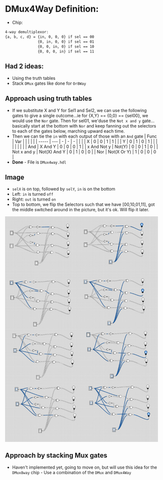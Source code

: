 #  DMux4Way Definition:
- Chip:
```
4-way demultiplexor:
{a, b, c, d} = {in, 0, 0, 0} if sel == 00
               {0, in, 0, 0} if sel == 01
               {0, 0, in, 0} if sel == 10
               {0, 0, 0, in} if sel == 11
```

## Had 2 ideas:
- Using the truth tables
- Stack `DMux` gates like done for `Or8Way`

## Approach using truth tables
- If we substitute X and Y for Sel1 and Sel2, we can use the following gates to give a single outcome...ie for {X,Y} == {0,0} == {sel00}, we would use the `Nor` gate.  Then for sel01, we'duse the `Not x and y` gate... basically start at the bottom with `Nor` and keep fanning out the selectors to each of the gates below, marching upward each time.
- Then we can tie the `in` with each output of those with an `And` gate
| Func  | Var |   |   |   |  |
| ----- | --- | - | - | - |  |
|  | X | 0 | 0 | 1 | 1 |
|  | Y | 0 | 1 | 0 | 1 |
|  |  |  |  |  |  |
| And | X And Y | 0 | 0 | 0 | 1 |
| x And Not y | Not(Y) | 0 | 0 | 1 | 0 |
| Not x and y | Not(X) And Y | 0 | 1 | 0 | 0 |
| Nor | Not(X Or Y) | 1 | 0 | 0 | 0 |
- **Done** - File is `DMux4way.hdl`

## Image
- `selX` is on top, followed by `selY`, `in` is on the bottom
- Left: `in` is turned `off`
- Right: `out` is turned `on`
- Top to bottom, we flip the Selectors such that we have [00,10,01,11], got the middle switched around in the picture, but it's ok. Will flip it later.

!["DMux4Way Gate"](../img/project-01.11-DMu4Way.png)

## Approach by stacking Mux gates
- Haven't implemented yet, going to move on, but will use this idea for the `DMux8way` chip - Use a combination of the `DMux` and `DMux4Way`
